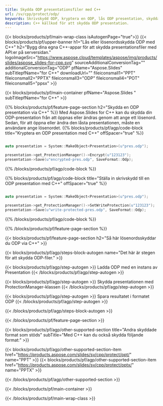 ```yaml
---
title: Skydda ODP presentationsfiler med C++
url: /sv/cpp/protect/odp/
keywords: Skrivskydd ODP, kryptera en ODP, lås ODP presentation, skydda ODP
description: C++ källkod för att skydda ODP presentation.
---
```


{{< blocks/products/pf/main-wrap-class isAutogenPage="true">}}
{{< blocks/products/pf/upper-banner h1="Lås eller lösenordsskydda ODP med C++" h2="Bygg dina egna C++-appar för att skydda presentationsfiler med API:er på serversidan." logoImageSrc="https://www.aspose.cloud/templates/aspose/img/products/slides/aspose_slides-for-cpp.svg" sourceAdditionalConversionTag="" additionalConversionTag="ODP" pfName="Aspose.Slides" subTitlepfName="for C++" downloadUrl="" fileiconsmall1="PPT" fileiconsmall2="PPTX" fileiconsmall3="ODP" fileiconsmall4="POT" fileiconsmall5="ppsx" >}}

{{< blocks/products/pf/main-container pfName="Aspose.Slides " subTitlepfName="for C++" >}}

{{% blocks/products/pf/feature-page-section  h2="Skydda en ODP presentation via C++" %}}
Med Aspose.Slides for C++ kan du skydda din ODP-presentation från att öppnas eller ändras genom att ange ett lösenord. Sedan, för att öppna eller ändra den låsta presentationen, måste en användare ange lösenordet.
{{% blocks/products/pf/agp/code-block title="Kryptera en ODP presentation med C++" offSpacer="true" %}}

```cpp

auto presentation = System::MakeObject<Presentation>(u"pres.odp");

presentation->get_ProtectionManager()->Encrypt(u"123123");
presentation->Save(u"encrypted-pres.odp", SaveFormat::Odp);
```

{{% /blocks/products/pf/agp/code-block %}}

{{% blocks/products/pf/agp/code-block title="Ställa in skrivskydd till en ODP presentation med C++" offSpacer="true" %}}

```cpp

auto presentation = System::MakeObject<Presentation>(u"pres.odp");

presentation->get_ProtectionManager()->SetWriteProtection(u"123123");
presentation->Save(u"write-protected-pres.odp", SaveFormat::Odp);
```

{{% /blocks/products/pf/agp/code-block %}}

{{% /blocks/products/pf/feature-page-section %}}

{{< blocks/products/pf/feature-page-section  h2="Så här lösenordsskyddar du ODP via C++" >}}

{{< blocks/products/pf/agp/steps-block-autogen name="Det här är stegen för att skydda ODP-filer." >}}

{{< blocks/products/pf/agp/step-autogen >}}
Ladda ODP med en instans av Presentation
{{< /blocks/products/pf/agp/step-autogen >}}

{{< blocks/products/pf/agp/step-autogen >}}
Skydda presentationen med ProtectionManager-klassen
{{< /blocks/products/pf/agp/step-autogen >}}

{{< blocks/products/pf/agp/step-autogen >}}
Spara resultatet i formatet ODP
{{< /blocks/products/pf/agp/step-autogen >}}

{{< /blocks/products/pf/agp/steps-block-autogen >}}

{{< /blocks/products/pf/feature-page-section >}}

{{< blocks/products/pf/agp/other-supported-section title="Andra skyddade format som stöds" subTitle="Med C++ kan du också skydda följande format:" >}}

{{< blocks/products/pf/agp/other-supported-section-item href="https://products.aspose.com/slides/sv/cpp/protect/ppt/" name="PPT" >}}
{{< blocks/products/pf/agp/other-supported-section-item href="https://products.aspose.com/slides/sv/cpp/protect/pptx/" name="PPTX" >}}


{{< /blocks/products/pf/agp/other-supported-section >}}

{{< /blocks/products/pf/main-container >}}
    
{{< /blocks/products/pf/main-wrap-class >}}
